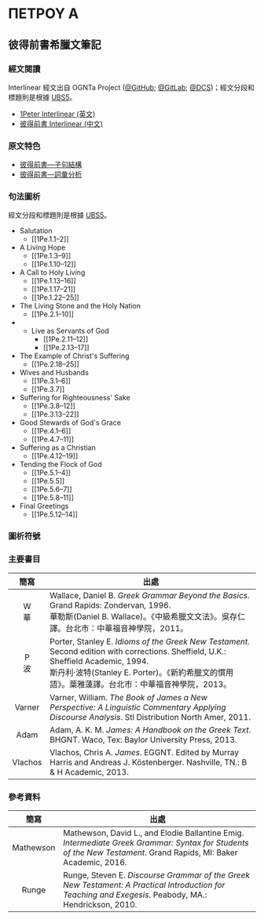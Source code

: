 # ΠΕΤΡΟΥ Α

## 彼得前書希臘文筆記

### 經文閱讀
Interlinear 經文出自 OGNTa Project ([@GitHub](https://github.com/Andley/OGNTa); [@GitLab](https://gitlab.com/Andley/ognta); [@DCS](https://git.door43.org/Andley/OGNTa))；經文分段和標題則是根據 [UBS5](https://www.academic-bible.com/en/online-bibles/greek-new-testament-ubs5/read-the-bible-text/bibel/text/lesen/stelle/70/10001/19999/ch/e6d8cc643fb0f3b87645b1e873841dbf/)。

- [1Peter Interlinear (英文) ](1Peter-Interlinear.md)
- [彼得前書 Interlinear (中文) ](1Peter-Interlinear-TC.md)

### 原文特色
- [彼得前書—子句結構](1Peter-Clause.md)  
- [彼得前書—詞彙分析](1Peter-Vocabulary.md)  

### 句法圖析
經文分段和標題則是根據 [UBS5](https://www.academic-bible.com/en/online-bibles/greek-new-testament-ubs5/read-the-bible-text/bibel/text/lesen/stelle/70/10001/19999/ch/e6d8cc643fb0f3b87645b1e873841dbf/)。


- Salutation
	- [[1Pe.1.1–2]]
- A Living Hope
	- [[1Pe.1.3–9]]
	- [[1Pe.1.10–12]]
- A Call to Holy Living
	- [[1Pe.1.13–16]]
	- [[1Pe.1.17–21]]
	- [[1Pe.1.22–25]]
- The Living Stone and the Holy Nation
	- [[1Pe.2.1–10]]
- - Live as Servants of God
	- [[1Pe.2.11–12]]
	- [[1Pe.2.13–17]]
- The Example of Christ's Suffering
	- [[1Pe.2.18–25]]
- Wives and Husbands
	- [[1Pe.3.1–6]]
	- [[1Pe.3.7]]
- Suffering for Righteousness' Sake
	- [[1Pe.3.8–12]]
	- [[1Pe.3.13–22]]
- Good Stewards of God's Grace
	- [[1Pe.4.1–6]]
	- [[1Pe.4.7–11]]
- Suffering as a Christian
	- [[1Pe.4.12–19]]
- Tending the Flock of God
	- [[1Pe.5.1–4]]
	- [[1Pe.5.5]]
	- [[1Pe.5.6–7]]
	- [[1Pe.5.8–11]]
- Final Greetings
	- [[1Pe.5.12–14]]




### 圖析符號





### 主要書目
簡寫 | 出處
:------:| --- 
W<br/>華 | Wallace, Daniel B. <em>Greek Grammar Beyond the Basics</em>. Grand Rapids: Zondervan, 1996. <br/>華勒斯(Daniel B. Wallace)。《中級希臘文文法》。吳存仁譯。台北市：中華福音神學院，2011。
P<br/>波 | Porter, Stanley E. <em>Idioms of the Greek New Testament</em>. Second edition with corrections. Sheffield, U.K.: Sheffield Academic, 1994. <br/>斯丹利‧波特(Stanley E. Porter)。《新約希臘文的慣用語》。葉雅蓮譯。台北市：中華福音神學院，2013。
Varner | Varner, William. _The Book of James a New Perspective: A Linguistic Commentary Applying Discourse Analysis_. Stl Distribution North Amer, 2011.
Adam | Adam, A. K. M. _James: A Handbook on the Greek Text_. BHGNT. Waco, Tex: Baylor University Press, 2013.
Vlachos | Vlachos, Chris A. _James_. EGGNT. Edited by Murray Harris and Andreas J. Köstenberger. Nashville, TN.: B & H Academic, 2013.



### 參考資料


簡寫 | 出處
:------:| --- 
Mathewson | Mathewson, David L., and Elodie Ballantine Emig. <em>Intermediate Greek Grammar: Syntax for Students of the New Testament</em>. Grand Rapids, MI: Baker Academic, 2016.
Runge | Runge, Steven E. <em>Discourse Grammar of the Greek New Testament: A Practical Introduction for Teaching and Exegesis</em>. Peabody, MA.: Hendrickson, 2010.

